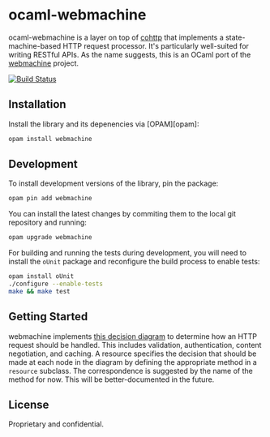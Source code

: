 # ocaml-webmachine

ocaml-webmachine is a layer on top of [cohttp][] that implements a
state-machine-based HTTP request processor. It's particularly well-suited for
writing RESTful APIs. As the name suggests, this is an OCaml port of the
[webmachine][] project.

[cohttp]: https://github.com/mirage/ocaml-webmachine
[webmachine]: https://github.com/webmachine/webmachine

[![Build Status](https://magnum.travis-ci.com/inhabitedtype/ocaml-webmachine.svg?token=XSg14w1MrphqpyipUNfk&branch=master)](https://magnum.travis-ci.com/inhabitedtype/ocaml-webmachine)

## Installation

Install the library and its depenencies via [OPAM][opam]:

```bash
opam install webmachine
```

## Development

To install development versions of the library, pin the package:

```bash
opam pin add webmachine
```

You can install the latest changes by commiting them to the local git
repository and running:

```bash
opam upgrade webmachine
```

For building and running the tests during development, you will need to install
the `oUnit` package and reconfigure the build process to enable tests:

```bash
opam install oUnit
./configure --enable-tests
make && make test
```

## Getting Started

webmachine implements [this decision diagram][diagram] to determine how an HTTP
request should be handled. This includes validation, authentication, content
negotiation, and caching. A resource specifies the decision that should be made
at each node in the diagram by defining the appropriate method in a `resource`
subclass. The correspondence is suggested by the name of the method for now.
This will be better-documented in the future.

[diagram]: https://raw.githubusercontent.com/webmachine/webmachine/develop/docs/http-headers-status-v3.png

## License

Proprietary and confidential.
